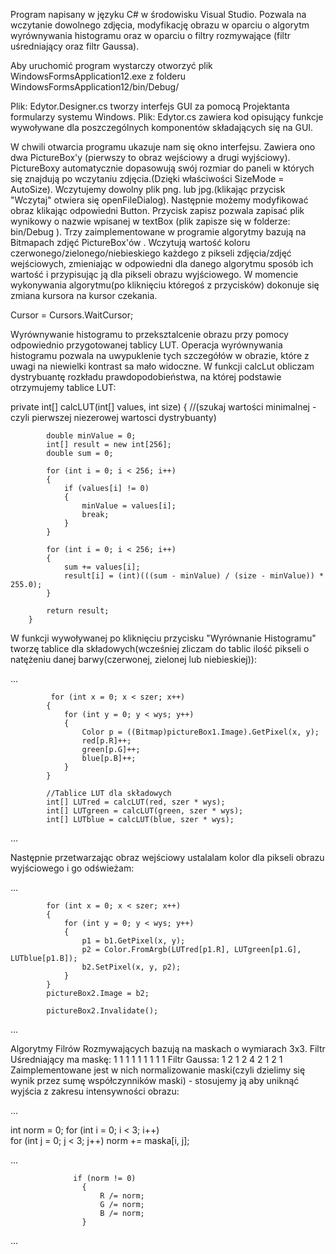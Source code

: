 Program napisany w języku C# w środowisku Visual Studio. Pozwala na wczytanie dowolnego zdjęcia, modyfikację obrazu w oparciu o algorytm wyrównywania histogramu oraz w oparciu o filtry rozmywające
(filtr uśredniający oraz filtr Gaussa).

Aby uruchomić program wystarczy otworzyć plik WindowsFormsApplication12.exe z folderu WindowsFormsApplication12/bin/Debug/

Plik: Edytor.Designer.cs tworzy interfejs GUI za pomocą Projektanta formularzy systemu Windows. Plik: Edytor.cs zawiera kod opisujący funkcje wywoływane dla poszczególnych komponentów składających się na GUI.

W chwili otwarcia programu ukazuje nam się okno interfejsu. Zawiera ono dwa PictureBox'y (pierwszy to obraz wejściowy a drugi wyjściowy). PictureBoxy automatycznie dopasowują swój rozmiar do paneli w których się znajdują po wczytaniu zdjęcia.(Dzięki właściwości SizeMode = AutoSize).
Wczytujemy dowolny plik png. lub jpg.(klikając przycisk "Wczytaj" otwiera się openFileDialog). Następnie możemy modyfikować obraz klikając odpowiedni Button. 
Przycisk zapisz pozwala zapisać plik wynikowy o nazwie wpisanej w textBox (plik zapisze się w folderze: bin/Debug ).
Trzy zaimplementowane w programie algorytmy bazują na Bitmapach zdjęć PictureBox'ów . Wczytują wartość koloru czerwonego/zielonego/niebieskiego każdego z pikseli zdjęcia/zdjęć wejściowych, zmieniając w odpowiedni dla danego algorytmu sposób ich wartość i przypisując ją dla pikseli obrazu wyjściowego.
W momencie wykonywania algorytmu(po kliknięciu któregoś z przycisków) dokonuje się zmiana kursora na kursor czekania.

Cursor = Cursors.WaitCursor;

Wyrównywanie histogramu to przeksztalcenie obrazu przy pomocy odpowiednio przygotowanej tablicy LUT. Operacja wyrównywania histogramu pozwala na uwypuklenie tych szczegółów w obrazie, które z uwagi na niewielki kontrast sa mało widoczne.
W funkcji calcLut obliczam dystrybuantę rozkładu prawdopodobieństwa, na której podstawie otrzymujemy tablice LUT:
   
   private int[] calcLUT(int[] values, int size)
        {
            //(szukaj wartości minimalnej - czyli pierwszej niezerowej wartosci dystrybuanty)
            
            double minValue = 0;
            int[] result = new int[256];
            double sum = 0;

            for (int i = 0; i < 256; i++)
            {
                if (values[i] != 0)
                {
                    minValue = values[i];
                    break;
                }
            }

            for (int i = 0; i < 256; i++)
            {
                sum += values[i];
                result[i] = (int)(((sum - minValue) / (size - minValue)) * 255.0);
            }

            return result;
        }
        
W funkcji wywoływanej po kliknięciu przycisku "Wyrównanie Histogramu" tworzę tablice dla składowych(wcześniej zliczam do tablic ilość pikseli o natężeniu danej barwy(czerwonej, zielonej lub niebieskiej)):  

 ...
 
             for (int x = 0; x < szer; x++)
            {
                for (int y = 0; y < wys; y++)
                {
                    Color p = ((Bitmap)pictureBox1.Image).GetPixel(x, y);
                    red[p.R]++;
                    green[p.G]++;
                    blue[p.B]++;
                }
            }

            //Tablice LUT dla składowych
            int[] LUTred = calcLUT(red, szer * wys);
            int[] LUTgreen = calcLUT(green, szer * wys);
            int[] LUTblue = calcLUT(blue, szer * wys);
            
...

Następnie przetwarzając obraz wejściowy ustalalam kolor dla pikseli obrazu wyjściowego i go odświeżam:

...

            for (int x = 0; x < szer; x++)
            {
                for (int y = 0; y < wys; y++)
                {
                    p1 = b1.GetPixel(x, y);
                    p2 = Color.FromArgb(LUTred[p1.R], LUTgreen[p1.G], LUTblue[p1.B]);
                    b2.SetPixel(x, y, p2);
                }
            }
            pictureBox2.Image = b2;
            
            pictureBox2.Invalidate();
            
...

Algorytmy Filrów Rozmywających bazują na maskach o wymiarach 3x3. 
Filtr Uśredniający ma maskę:
1 1 1
1 1 1
1 1 1
Filtr Gaussa:
1 2 1 
2 4 2
1 2 1
Zaimplementowane jest w nich normalizowanie maski(czyli dzielimy się wynik przez sumę współczynników maski) - stosujemy ją aby uniknąć wyjścia z zakresu intensywności obrazu:

...

int norm = 0;
            for (int i = 0; i < 3; i++)    
                for (int j = 0; j < 3; j++)
                    norm += maska[i, j];
                    
...

                  if (norm != 0)
                    {
                        R /= norm;
                        G /= norm;
                        B /= norm;
                    }
                    
...
